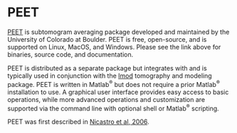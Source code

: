 # PEET

[PEET](https://bio3d.colorado.edu/PEET/) is subtomogram averaging
package developed and maintained by the University of Colorado at
Boulder. PEET is free, open-source, and is supported on Linux, 
MacOS, and Windows. Please see the link above for binaries, source 
code, and documentation.

PEET is distributed as a separate package but integrates with and
is typically used in conjunction with the 
[Imod](https://teamtomo.org/resources/cryoet-software/imod/imod.html) 
tomography and modeling package. PEET is written in
Matlab<sup>&reg;</sup> but does not require a prior
Matlab<sup>&reg;</sup> installation to use. A graphical user interface 
provides easy access to basic operations, while more advanced operations 
and customization are supported via the command line with optional shell 
or Matlab<sup>&reg;</sup> scripting.

PEET was first described in
[Nicastro et al, 2006](https://doi.org/10.1126/science.1128618).
